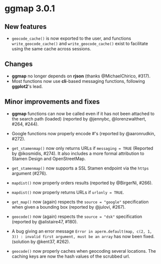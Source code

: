 # ggmap 3.0.1

## New features

*   `geocode_cache()` is now exported to the user, and functions 
    `write_geocode_cache()` and `write_geocode_cache()` exist to facilitate 
    using the same cache across sessions.
    
## Changes

*   __ggmap__ no longer depends on __rjson__ (thanks @MichaelChirico, #317). 
*   Most functions now use **cli**-based messaging functions, following 
    **ggplot2**'s lead.

## Minor improvements and fixes

*   __ggmap__ functions can now be called even if it has not been attached to 
    the search path (loaded) (reported by @jennybc, @lorenzwalthert, #264, 
    #244).
    
*   Google functions now properly encode #'s (reported by @aaronrudkin, #272).
    
*   `get_stamenmap()` now only returns URLs if `messaging = TRUE` (Reported by
    @ikosmidis, #274). It also includes a more formal attribution to Stamen 
    Design and OpenStreetMap.
    
*   `get_stamenmap()` now supports a SSL Stamen endpoint via the `https` 
    argument (#276).

*   `mapdist()` now properly orders results (reported by @BirgerNi, #266).

*   `mapdist()` now properly returns URLs if `urlonly = TRUE`.

*   `get_map()` now (again) respects the `source = "google"` specification when 
    given a bounding box (reported by @julovi, #267).

*   `geocode()` now (again) respects the `source = "dsk"` specification 
    (reported by @alistaire47, #180).
    
*   A bug giving an error message `Error in aperm.default(map, c(2, 1, 3)) : invalid first argument, must be an array` has now been fixed. (solution by @kent37, #262).

*   `geocode()` now properly caches when geocoding several locations. The 
    caching keys are now the hash values of the scrubbed url.

